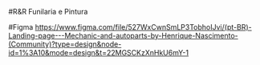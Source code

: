 #R&R Funilaria e Pintura

#Figma 
https://www.figma.com/file/527WxCwnSmLP3TobhoIJvi/(pt-BR)-Landing-page---Mechanic-and-autoparts-by-Henrique-Nascimento-(Community)?type=design&node-id=1%3A10&mode=design&t=22MGSCKzXnHkU6mY-1